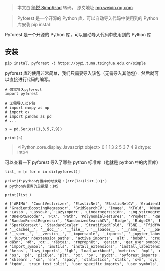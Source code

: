 > 本文由 [简悦 SimpRead](http://ksria.com/simpread/) 转码， 原文地址 [mp.weixin.qq.com](https://mp.weixin.qq.com/s/X4e0IvC4XpcM99U2fvsUkg)

> Pyforest 是一个开源的 Python 库，可以自动导入代码中使用到的 Python 库安装 pip instal

Pyforest 是一个开源的 Python 库，可以自动导入代码中使用到的 Python 库

安装
--

```
pip install pyforest -i https://pypi.tuna.tsinghua.edu.cn/simple

```

pyforest 库的使用非常简单，我们只需要导入该包（无需导入其他包），然后就可以直接进行代码的编写。

```
# 仅需导入pyforest
import pyforest

# 无需导入以下包
# import numpy as np
# import os
# import pandas as pd
# ...

s = pd.Series([1,3,5,7,9])

print(s)

```

> <IPython.core.display.Javascript object> 0 1 1 3 2 5 3 7 4 9 dtype: int64

可以查看一下 pyforest 导入了哪些 python 标准库（也就是 python 中的内置库）

```
list_ = [n for n in dir(pyforest)]

print(f'python内置库的总数是：{str(len(list_))}')
# python内置库的总数是：105

print(list_)

# ['ARIMA', 'CountVectorizer', 'ElasticNet', 'ElasticNetCV', 'GradientBoostingClassifier',
# 'GradientBoostingRegressor', 'GridSearchCV', 'Image', 'KFold', 'KMeans', 'LabelEncoder',
# 'Lasso', 'LassoCV', 'LazyImport', 'LinearRegression', 'LogisticRegression', 'MinMaxScaler',
# 'OneHotEncoder', 'PCA', 'Path', 'PolynomialFeatures', 'Prophet', 'RandomForestClassifier',
# 'RandomForestRegressor', 'RandomizedSearchCV', 'Ridge', 'RidgeCV', 'RobustScaler', 'SimpleImputer',
# 'SparkContext', 'StandardScaler', 'StratifiedKFold', 'TSNE', 'TfidfVectorizer', '__builtins__',
# '__cached__', '__doc__', '__file__', '__loader__', '__name__', '__package__', '__path__',
# '__spec__', '__version__', '_importable', '_imports', '_jupyter_labextension_paths',
# '_jupyter_nbextension_paths', 'active_imports', 'alt', 'bokeh', 'cross_val_score', 'cv2', '
# dash', 'dd', 'dt', 'fastai', 'fbprophet', 'gensim', 'get_user_symbols', 'glob', 'go',
# 'import_symbol', 'imutils', 'install_extensions', 'install_labextension', 'install_nbextension',
# 'keras', 'lazy_imports', 'lgb', 'load_workbook', 'metrics', 'mpl', 'nltk', 'np', 'open_workbook',
# 'os', 'pd', 'pickle', 'plt', 'px', 'py', 'pydot', 'pyforest_imports', 're', 'sg', 'skimage',
# 'sklearn', 'sm', 'sns', 'spacy', 'statistics', 'stats', 'svm', 'sys', 'textblob', 'tf', 'torch',
# 'tqdm', 'train_test_split', 'user_specific_imports', 'user_symbols', 'utils', 'wr', 'xgb']

```